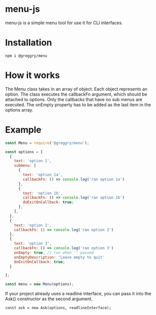 # menu-js

menu-js is a simple menu tool for use it for CLI interfaces.

# Installation

`npm i @greggry/menu`

# How it works

The Menu class takes in an array of object. Each object represents an option.
The class executes the callbackFn argument, which should be attached to options. Only the callbacks that have no sub menus are executed.
The onEmpty property has to be added as the last item in the options array.

# Example

```js
const Menu = require('@greggry/menu');

const options = [
  {
    text: 'option 1',
    submenu: [
      {
        text: 'option 1a',
        callbackFn: () => console.log('ran option 1a')
      },
      {
        text: 'option 1b',
        callbackFn: () => console.log('ran option 1b')
        doExitOnCallback: true;
      },
    ],
  },
  {
    text: 'option 2',
    callbackFn: () => console.log('ran option 2')
  },
  {
    text: 'option 3',
    callbackFn: () => console.log('ran option 3')
    onEmpty: true, // run when '' passed
    onEmptyDescription: 'Leave empty to quit'
    doExitOnCallback: true;
  }

];

const menu = new Menu(options);
```

If your project already uses a readline interface, you can pass it into the Ask() constructor as the second argument.

`const ask = new Ask(options, readlineInterface);`
